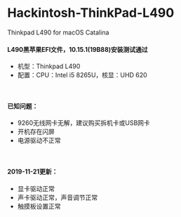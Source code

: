 # Hackintosh-ThinkPad-L490
Thinkpad L490 for macOS Catalina

#### L490黑苹果EFI文件，10.15.1(19B88)安装测试通过<br/>
- 机型：Thinkpad L490<br/>
- 配置：CPU：Intel i5 8265U，核显：UHD 620<br/>
<br/>

#### 已知问题：<br/>
- 9260无线网卡无解，建议购买拆机卡或USB网卡<br/>
- 开机存在闪屏<br/>
- 电源驱动不正常<br/>
<br/>

#### 2019-11-21更新：<br/>
- 显卡驱动正常<br/>
- 声卡驱动正常，声音调节正常<br/>
- 触摸板设置正常<br/>
<br/>
